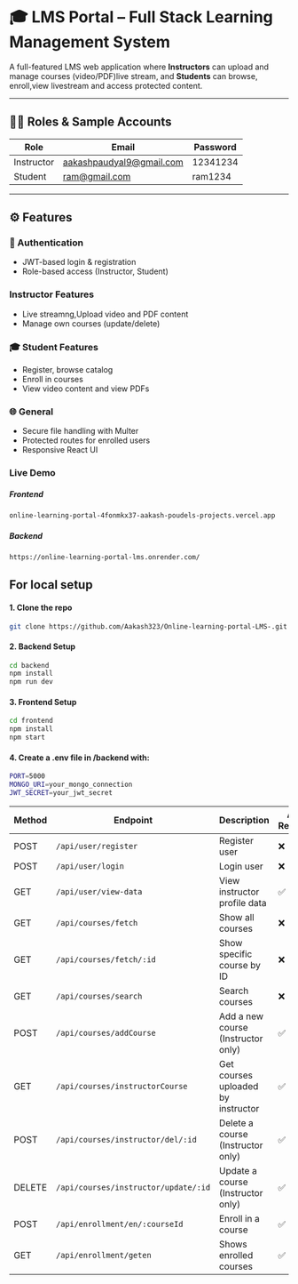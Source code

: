 # 🎓 LMS Portal – Full Stack Learning Management System

A full-featured LMS web application where **Instructors** can upload and manage courses (video/PDF)live stream, and **Students** can browse, enroll,view livestream and access protected content.

---

## 👩‍💻 Roles & Sample Accounts

| Role        | Email                    | Password   |
|-------------|--------------------------|------------|
| Instructor  | aakashpaudyal9@gmail.com | 12341234   |
| Student     | ram@gmail.com            | ram1234    |

---

## ⚙️ Features

### 🔐 Authentication
- JWT-based login & registration
- Role-based access (Instructor, Student)

###  Instructor Features
- Live streamng,Upload video and PDF content
- Manage own courses (update/delete)

### 🎓 Student Features
- Register, browse catalog
- Enroll in courses
- View video content and view PDFs

### 🌐 General
- Secure file handling with Multer 
- Protected routes for enrolled users
- Responsive React UI

### Live Demo
##### Frontend
 ```bash 
 online-learning-portal-4fonmkx37-aakash-poudels-projects.vercel.app
 ```
 ##### Backend
 ```bash 
https://online-learning-portal-lms.onrender.com/
 ```
 
## For local setup
#### 1. Clone the repo
 ```bash 
git clone https://github.com/Aakash323/Online-learning-portal-LMS-.git

```
#### 2. Backend Setup
 ```bash 
cd backend
npm install
npm run dev
```
#### 3. Frontend Setup 
 ```bash 
cd frontend
npm install
npm start
```
#### 4. Create a .env file in /backend with: 
 ```bash 
PORT=5000
MONGO_URI=your_mongo_connection
JWT_SECRET=your_jwt_secret

```



| Method | Endpoint                             | Description                        | Auth Required |
| ------ | ------------------------------------ | ---------------------------------- | ---------------|
| POST   | `/api/user/register`                 | Register user                      | ❌             |
| POST   | `/api/user/login`                    | Login user                         | ❌             |
| GET    | `/api/user/view-data`                | View instructor profile data       | ✅             |
| GET    | `/api/courses/fetch`                 | Show all courses                   | ❌             |
| GET    | `/api/courses/fetch/:id`             | Show specific course by ID         | ❌             |
| GET    | `/api/courses/search`                | Search courses                     | ❌             |
| POST   | `/api/courses/addCourse`             | Add a new course (Instructor only) | ✅             |
| GET    | `/api/courses/instructorCourse`      | Get courses uploaded by instructor | ✅             |
| POST   | `/api/courses/instructor/del/:id`    | Delete a course (Instructor only)  | ✅             |
| DELETE | `/api/courses/instructor/update/:id` | Update a course (Instructor only)  | ✅             |
|POST    | `/api/enrollment/en/:courseId`       |Enroll in a course                  | ✅             |
|GET     | `/api/enrollment/geten`              |Shows enrolled courses              | ✅             |
